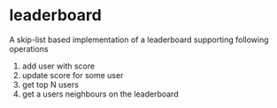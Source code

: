 # leaderboard

A skip-list based implementation of a leaderboard supporting following operations <br/>
1. add user with score <br/>
2. update score for some user <br/>
3. get top N users <br/>
4. get a users neighbours on the leaderboard <br/>
